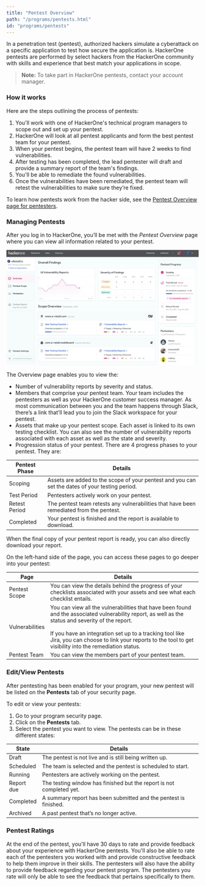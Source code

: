 ```yaml
---
title: "Pentest Overview"
path: "/programs/pentests.html"
id: "programs/pentests"
---
```


In a penetration test (pentest), authorized hackers simulate a cyberattack on a specific application to test how secure the application is. HackerOne pentests are performed by select hackers from the HackerOne community with skills and experience that best match your applications in scope.

> **Note:** To take part in HackerOne pentests, contact your account manager.  

### How it works

Here are the steps outlining the process of pentests:
1. You'll work with one of HackerOne's technical program managers to scope out and set up your pentest.
2. HackerOne will look at all pentest applicants and form the best pentest team for your pentest.
3. When your pentest begins, the pentest team will have 2 weeks to find vulnerabilities.
4. After testing has been completed, the lead pentester will draft and provide a summary report of the team's findings.
5. You'll be able to remediate the found vulnerabilities.
6. Once the vulnerabilities have been remediated, the pentest team will retest the vulnerabilities to make sure they’re fixed.

To learn how pentests work from the hacker side, see the [Pentest Overview page for pentesters](/hackers/pentest-overview.html).

### Managing Pentests
After you log in to HackerOne, you’ll be met with the *Pentest Overview* page where you can view all information related to your pentest.

![pentest overview page](./images/pentest-overview.jpg)

The Overview page enables you to view the:
* Number of vulnerability reports by severity and status.
* Members that comprise your pentest team. Your team includes the pentesters as well as your HackerOne customer success manager. As most communication between you and the team happens through Slack, there’s a link that’ll lead you to join the Slack workspace for your pentest.
* Assets that make up your pentest scope.  Each asset is linked to its own testing checklist. You can also see the number of vulnerability reports associated with each asset as well as the state and severity.
* Progression status of your pentest. There are 4 progress phases to your pentest. They are:

Pentest Phase | Details
------------- | --------
Scoping | Assets are added to the scope of your pentest and you can set the dates of your testing period.
Test Period | Pentesters actively work on your pentest.
Retest Period | The pentest team retests any vulnerabilities that have been remediated from the pentest.
Completed | Your pentest is finished and the report is available to download.

When the final copy of your pentest report is ready, you can also directly download your report.

On the left-hand side of the page, you can access these pages to go deeper into your pentest:

Page | Details
---- | -------
Pentest Scope | You can view the details behind the progress of your checklists associated with your assets and see what each checklist entails.
Vulnerabilities | You can view all the vulnerabilities that have been found and the associated vulnerability report, as well as the status and severity of the report.<br><br> If you have an integration set up to a tracking tool like Jira, you can choose to link your reports to the tool to get visibility into the remediation status.
Pentest Team | You can view the members part of your pentest team.

### Edit/View Pentests
After pentesting has been enabled for your program, your new pentest will be listed on the **Pentests** tab of your security page.

To edit or view your pentests:
1. Go to your program security page.
2. Click on the **Pentests** tab.
3. Select the pentest you want to view. The pentests can be in these different states:

State | Details
----- | -------
Draft | The pentest is not live and is still being written up.
Scheduled | The team is selected and the pentest is scheduled to start.
Running | Pentesters are actively working on the pentest.
Report due | The testing window has finished but the report is not completed yet.
Completed | A summary report has been submitted and the pentest is finished.
Archived | A past pentest that’s no longer active.

### Pentest Ratings
At the end of the pentest, you'll have 30 days to rate and provide feedback about your experience with HackerOne pentests. You'll also be able to rate each of the pentesters you worked with and provide constructive feedback to help them improve in their skills. The pentesters will also have the ability to provide feedback regarding your pentest program. The pentesters you rate will only be able to see the feedback that pertains specifically to them. 
